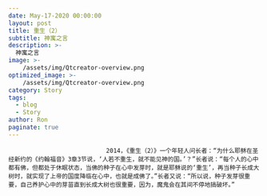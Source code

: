 ```yaml
---
date: May-17-2020 00:00:00
layout: post
title: 重生（2）
subtitle: 神寓之言
description: >-
  神寓之言
image: >-
    /assets/img/Qtcreator-overview.png
optimized_image: >-
    /assets/img/Qtcreator-overview.png
category: Story
tags:
  - blog
  - Story
author: Ron
paginate: true
---
```


							　　2014，《重生（2）》一个年轻人问长者：“为什么耶稣在圣经新约的《约翰福音》3章3节说，‘人若不重生，就不能见神的国。’？”长者说：“每个人的心中都有佛，但都处于休眠状态，当佛的种子在心中发芽时，就是耶稣说的‘重生’，再当种子长成大树时，就实现了上帝的国度降临在心中，也就是成佛了。”长者又说：“所以说，种子发芽很重要，自己养护心中的芽苗直到长成大树也很重要，因为，魔鬼会在其间不停地搞破坏。”
							
							
						